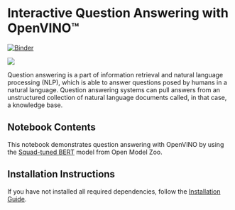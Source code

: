 # Interactive Question Answering with OpenVINO™

[![Binder](https://mybinder.org/badge_logo.svg)](https://mybinder.org/v2/gh/openvinotoolkit/openvino_notebooks/HEAD?filepath=notebooks%2F213-question-answering%2F213-question-answering.ipynb)

<img src="https://user-images.githubusercontent.com/4547501/152571639-ace628b2-e3d2-433e-8c28-9a5546d76a86.gif">

Question answering is a part of information retrieval and natural language processing (NLP), which is able to answer questions posed by humans in a natural language. Question answering systems can pull answers from an unstructured collection of natural language documents called, in that case, a knowledge base.

## Notebook Contents

This notebook demonstrates question answering with OpenVINO by using the [Squad-tuned BERT](https://github.com/openvinotoolkit/open_model_zoo/tree/master/models/intel/bert-small-uncased-whole-word-masking-squad-int8-0002) model from Open Model Zoo.

## Installation Instructions

If you have not installed all required dependencies, follow the [Installation Guide](https://github.com/openvinotoolkit/openvino_notebooks/blob/main/README.md).
